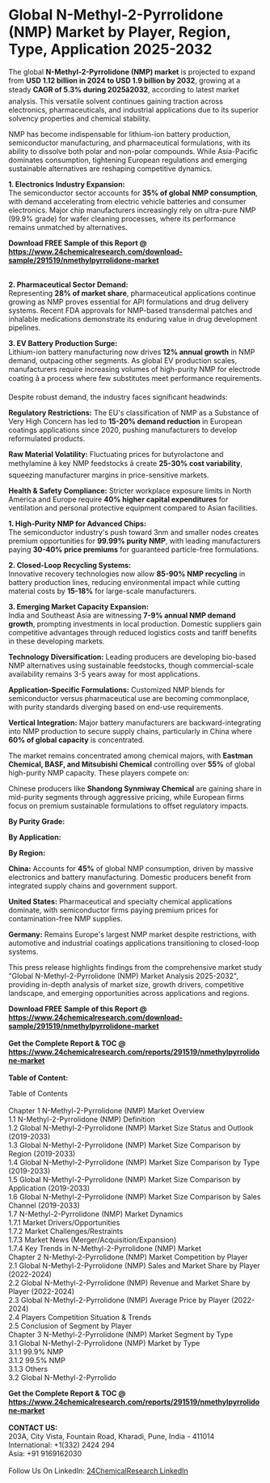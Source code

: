 <h1>Global N-Methyl-2-Pyrrolidone (NMP) Market by Player, Region, Type, Application  2025-2032</h1><p>The global <strong>N-Methyl-2-Pyrrolidone (NMP) market</strong> is projected to expand from <strong>USD 1.12 billion in 2024 to USD 1.9 billion by 2032</strong>, growing at a steady <strong>CAGR of 5.3% during 2025â2032</strong>, according to latest market analysis. This versatile solvent continues gaining traction across electronics, pharmaceuticals, and industrial applications due to its superior solvency properties and chemical stability.</p><p>NMP has become indispensable for lithium-ion battery production, semiconductor manufacturing, and pharmaceutical formulations, with its ability to dissolve both polar and non-polar compounds. While Asia-Pacific dominates consumption, tightening European regulations and emerging sustainable alternatives are reshaping competitive dynamics.</p><p><strong>1. Electronics Industry Expansion:</strong><br>
The semiconductor sector accounts for <strong>35% of global NMP consumption</strong>, with demand accelerating from electric vehicle batteries and consumer electronics. Major chip manufacturers increasingly rely on ultra-pure NMP (99.9% grade) for wafer cleaning processes, where its performance remains unmatched by alternatives.</p><div><b>Download FREE Sample of this Report @ 
            <a href="https://www.24chemicalresearch.com/download-sample/291519/nmethylpyrrolidone-market">
            https://www.24chemicalresearch.com/download-sample/291519/nmethylpyrrolidone-market</a></b></div><br><p><strong>2. Pharmaceutical Sector Demand:</strong><br>
Representing <strong>28% of market share</strong>, pharmaceutical applications continue growing as NMP proves essential for API formulations and drug delivery systems. Recent FDA approvals for NMP-based transdermal patches and inhalable medications demonstrate its enduring value in drug development pipelines.</p><p><strong>3. EV Battery Production Surge:</strong><br>
Lithium-ion battery manufacturing now drives <strong>12% annual growth</strong> in NMP demand, outpacing other segments. As global EV production scales, manufacturers require increasing volumes of high-purity NMP for electrode coating â a process where few substitutes meet performance requirements.</p><p>Despite robust demand, the industry faces significant headwinds:</p><p><strong>Regulatory Restrictions:</strong> The EU's classification of NMP as a Substance of Very High Concern has led to <strong>15-20% demand reduction</strong> in European coatings applications since 2020, pushing manufacturers to develop reformulated products.</p><p><strong>Raw Material Volatility:</strong> Fluctuating prices for butyrolactone and methylamine â key NMP feedstocks â create <strong>25-30% cost variability</strong>, squeezing manufacturer margins in price-sensitive markets.</p><p><strong>Health &amp; Safety Compliance:</strong> Stricter workplace exposure limits in North America and Europe require <strong>40% higher capital expenditures</strong> for ventilation and personal protective equipment compared to Asian facilities.</p><p><strong>1. High-Purity NMP for Advanced Chips:</strong><br>
The semiconductor industry's push toward 3nm and smaller nodes creates premium opportunities for <strong>99.99% purity NMP</strong>, with leading manufacturers paying <strong>30-40% price premiums</strong> for guaranteed particle-free formulations.</p><p><strong>2. Closed-Loop Recycling Systems:</strong><br>
Innovative recovery technologies now allow <strong>85-90% NMP recycling</strong> in battery production lines, reducing environmental impact while cutting material costs by <strong>15-18%</strong> for large-scale manufacturers.</p><p><strong>3. Emerging Market Capacity Expansion:</strong><br>
India and Southeast Asia are witnessing <strong>7-9% annual NMP demand growth</strong>, prompting investments in local production. Domestic suppliers gain competitive advantages through reduced logistics costs and tariff benefits in these developing markets.</p><p><strong>Technology Diversification:</strong> Leading producers are developing bio-based NMP alternatives using sustainable feedstocks, though commercial-scale availability remains 3-5 years away for most applications.</p><p><strong>Application-Specific Formulations:</strong> Customized NMP blends for semiconductor versus pharmaceutical use are becoming commonplace, with purity standards diverging based on end-use requirements.</p><p><strong>Vertical Integration:</strong> Major battery manufacturers are backward-integrating into NMP production to secure supply chains, particularly in China where <strong>60% of global capacity</strong> is concentrated.</p><p>The market remains concentrated among chemical majors, with <strong>Eastman Chemical, BASF, and Mitsubishi Chemical</strong> controlling over <strong>55%</strong> of global high-purity NMP capacity. These players compete on:</p><p>Chinese producers like <strong>Shandong Synmiway Chemical</strong> are gaining share in mid-purity segments through aggressive pricing, while European firms focus on premium sustainable formulations to offset regulatory impacts.</p><p><strong>By Purity Grade:</strong></p><p><strong>By Application:</strong></p><p><strong>By Region:</strong></p><p><strong>China:</strong> Accounts for <strong>45%</strong> of global NMP consumption, driven by massive electronics and battery manufacturing. Domestic producers benefit from integrated supply chains and government support.</p><p><strong>United States:</strong> Pharmaceutical and specialty chemical applications dominate, with semiconductor firms paying premium prices for contamination-free NMP supplies.</p><p><strong>Germany:</strong> Remains Europe's largest NMP market despite restrictions, with automotive and industrial coatings applications transitioning to closed-loop systems.</p><p>This press release highlights findings from the comprehensive market study "Global N-Methyl-2-Pyrrolidone (NMP) Market Analysis 2025-2032", providing in-depth analysis of market size, growth drivers, competitive landscape, and emerging opportunities across applications and regions.</p><div><b>Download FREE Sample of this Report @ 
            <a href="https://www.24chemicalresearch.com/download-sample/291519/nmethylpyrrolidone-market">
            https://www.24chemicalresearch.com/download-sample/291519/nmethylpyrrolidone-market</a></b></div><br><div><b>Get the Complete Report & TOC @ 
            <a href="https://www.24chemicalresearch.com/reports/291519/nmethylpyrrolidone-market">
            https://www.24chemicalresearch.com/reports/291519/nmethylpyrrolidone-market</a></b></div><br>
            <b>Table of Content:</b><p>Table of Contents<br />
<br />
Chapter 1 N-Methyl-2-Pyrrolidone (NMP) Market Overview<br />
    1.1 N-Methyl-2-Pyrrolidone (NMP) Definition<br />
    1.2 Global N-Methyl-2-Pyrrolidone (NMP) Market Size Status and Outlook (2019-2033)<br />
    1.3 Global N-Methyl-2-Pyrrolidone (NMP) Market Size Comparison by Region (2019-2033)<br />
    1.4 Global N-Methyl-2-Pyrrolidone (NMP) Market Size Comparison by Type (2019-2033)<br />
    1.5 Global N-Methyl-2-Pyrrolidone (NMP) Market Size Comparison by Application (2019-2033)<br />
    1.6 Global N-Methyl-2-Pyrrolidone (NMP) Market Size Comparison by Sales Channel (2019-2033)<br />
    1.7 N-Methyl-2-Pyrrolidone (NMP) Market Dynamics<br />
        1.7.1 Market Drivers/Opportunities<br />
        1.7.2 Market Challenges/Restraints<br />
        1.7.3 Market News (Merger/Acquisition/Expansion)<br />
        1.7.4 Key Trends in N-Methyl-2-Pyrrolidone (NMP) Market<br />
Chapter 2 N-Methyl-2-Pyrrolidone (NMP) Market Competition by Player<br />
    2.1 Global N-Methyl-2-Pyrrolidone (NMP) Sales and Market Share by Player (2022-2024)<br />
    2.2 Global N-Methyl-2-Pyrrolidone (NMP) Revenue and Market Share by Player (2022-2024)<br />
    2.3 Global N-Methyl-2-Pyrrolidone (NMP) Average Price by Player (2022-2024)<br />
    2.4 Players Competition Situation & Trends<br />
    2.5 Conclusion of Segment by Player<br />
Chapter 3 N-Methyl-2-Pyrrolidone (NMP) Market Segment by Type<br />
    3.1 Global N-Methyl-2-Pyrrolidone (NMP) Market by Type<br />
        3.1.1 99.9% NMP<br />
        3.1.2 99.5% NMP<br />
        3.1.3 Others<br />
    3.2 Global N-Methyl-2-Pyrrolido</p><div><b>Get the Complete Report & TOC @ 
            <a href="https://www.24chemicalresearch.com/reports/291519/nmethylpyrrolidone-market">
            https://www.24chemicalresearch.com/reports/291519/nmethylpyrrolidone-market</a></b></div><br><b>CONTACT US:</b><br>
            203A, City Vista, Fountain Road, Kharadi, Pune, India - 411014<br>
            International: +1(332) 2424 294<br>
            Asia: +91 9169162030 <br><br>
            Follow Us On LinkedIn: <a href="https://www.linkedin.com/company/24chemicalresearch/">24ChemicalResearch LinkedIn</a>